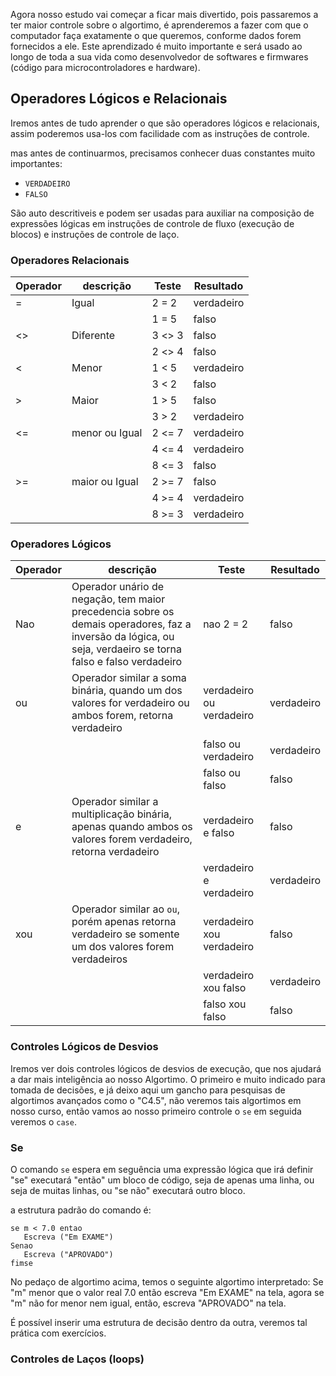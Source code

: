 Agora nosso estudo vai começar a ficar mais divertido, pois passaremos a ter maior controle sobre o algortimo, é aprenderemos a fazer com que o computador faça exatamente o que queremos, conforme dados forem fornecidos a ele. Este aprendizado é muito importante e será usado ao longo de toda a sua vida como desenvolvedor de softwares e firmwares (código para microcontroladores e hardware).

## Operadores Lógicos e Relacionais
Iremos antes de tudo aprender o que são operadores lógicos e relacionais, assim poderemos usa-los com facilidade com as instruções de controle.

mas antes de continuarmos, precisamos conhecer duas constantes muito importantes:

* `VERDADEIRO`
* `FALSO`

São auto descritiveis e podem ser usadas para auxiliar na composição de expressões lógicas em instruções de controle de fluxo (execução de blocos) e instruções de controle de laço.

### Operadores Relacionais 

| Operador | descrição      |  Teste  | Resultado   |
|    --    |     --         |    --   |     --      |
|    =     | Igual          | 2  = 2  | verdadeiro  |
|          |                | 1  = 5  | falso       |
|   <>     | Diferente      | 3 <> 3  | falso       |
|          |                | 2 <> 4  | falso       |
|    <     | Menor          | 1  < 5  | verdadeiro  |
|          |                | 3  < 2  | falso       |
|    >     | Maior          | 1  > 5  | falso       |
|          |                | 3  > 2  | verdadeiro  |
|   <=     | menor ou Igual | 2 <= 7  | verdadeiro  |
|          |                | 4 <= 4  | verdadeiro  |
|          |                | 8 <= 3  | falso       |
|   >=     | maior ou Igual | 2 >= 7  | falso       |
|          |                | 4 >= 4  | verdadeiro  |
|          |                | 8 >= 3  | verdadeiro  |

### Operadores Lógicos

| Operador | descrição      |  Teste  | Resultado   |
|    --    |     --         |    --   |     --      |
| Nao | Operador unário de negação, tem maior precedencia sobre os demais operadores, faz a inversão da lógica, ou seja, verdaeiro se torna falso e falso verdadeiro | nao 2 = 2 | falso |
|  ou | Operador similar a soma binária, quando um dos valores for verdadeiro ou ambos forem, retorna verdadeiro          | verdadeiro ou verdadeiro  | verdadeiro |
|     |                     | falso ou verdadeiro       | verdadeiro |
|     |                     | falso ou falso            | falso |
|  e  | Operador similar a multiplicação binária, apenas quando ambos os valores forem verdadeiro, retorna verdadeiro          | verdadeiro e falso        | falso |
|     |                     | verdadeiro e verdadeiro   | verdadeiro   |
| xou | Operador similar ao `ou`, porém apenas retorna verdadeiro se somente um dos valores forem verdadeiros                 | verdadeiro xou verdadeiro | falso      |
|     |                     | verdadeiro xou falso      | verdadeiro |
|     |                     | falso xou falso           | falso      |


### Controles Lógicos de Desvios
Iremos ver dois controles lógicos de desvios de execução, que nos ajudará a dar mais inteligência ao nosso Algortimo. O primeiro e muito indicado para tomada de decisões, e já deixo aqui um gancho para pesquisas de algortimos avançados como o "C4.5", não veremos tais algortimos em nosso curso, então vamos ao nosso primeiro controle o `se` em seguida veremos o `case`.

### Se

O comando `se` espera em seguência uma expressão lógica que irá definir "se" executará "então" um bloco de código, seja de apenas uma linha, ou seja de muitas linhas, ou "se não" executará outro bloco.

a estrutura padrão do comando é:

```
se m < 7.0 entao
   Escreva ("Em EXAME")
Senao
   Escreva ("APROVADO")
fimse
```
No pedaço de algortimo acima, temos o seguinte algortimo interpretado: Se "m" menor que o valor real 7.0 então escreva "Em EXAME" na tela, agora se "m" não for menor nem igual, então, escreva "APROVADO" na tela.

É possível inserir uma estrutura de decisão dentro da outra, veremos tal prática com exercícios.

### Controles de Laços (loops)
